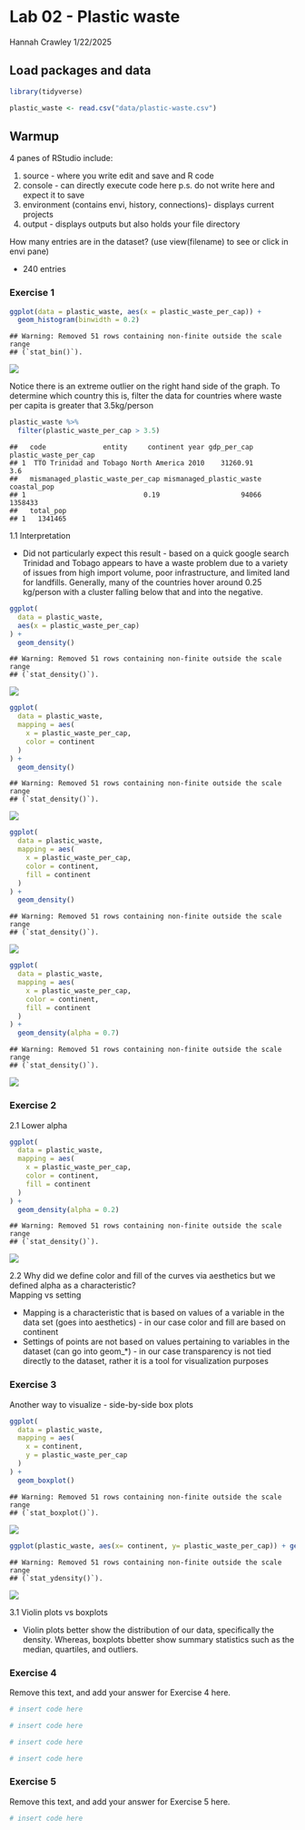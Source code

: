 Lab 02 - Plastic waste
================
Hannah Crawley
1/22/2025

## Load packages and data

``` r
library(tidyverse) 
```

``` r
plastic_waste <- read.csv("data/plastic-waste.csv")
```

## Warmup

4 panes of RStudio include:  
1) source - where you write edit and save and R code  
2) console - can directly execute code here p.s. do not write here and
expect it to save  
3) environment (contains envi, history, connections)- displays current
projects  
4) output - displays outputs but also holds your file directory

How many entries are in the dataset? (use view(filename) to see or click
in envi pane)  
- 240 entries

### Exercise 1

``` r
ggplot(data = plastic_waste, aes(x = plastic_waste_per_cap)) +
  geom_histogram(binwidth = 0.2)
```

    ## Warning: Removed 51 rows containing non-finite outside the scale range
    ## (`stat_bin()`).

![](lab-02_files/figure-gfm/waste_per_capita-1.png)<!-- -->

Notice there is an extreme outlier on the right hand side of the graph.
To determine which country this is, filter the data for countries where
waste per capita is greater that 3.5kg/person

``` r
plastic_waste %>%
  filter(plastic_waste_per_cap > 3.5)
```

    ##   code              entity     continent year gdp_per_cap plastic_waste_per_cap
    ## 1  TTO Trinidad and Tobago North America 2010    31260.91                   3.6
    ##   mismanaged_plastic_waste_per_cap mismanaged_plastic_waste coastal_pop
    ## 1                             0.19                    94066     1358433
    ##   total_pop
    ## 1   1341465

1.1 Interpretation  
- Did not particularly expect this result - based on a quick google
search Trinidad and Tobago appears to have a waste problem due to a
variety of issues from high import volume, poor infrastructure, and
limited land for landfills. Generally, many of the countries hover
around 0.25 kg/person with a cluster falling below that and into the
negative.

``` r
ggplot(
  data = plastic_waste,
  aes(x = plastic_waste_per_cap)
) +
  geom_density()
```

    ## Warning: Removed 51 rows containing non-finite outside the scale range
    ## (`stat_density()`).

![](lab-02_files/figure-gfm/creating%20density%20plot-1.png)<!-- -->

``` r
ggplot(
  data = plastic_waste,
  mapping = aes(
    x = plastic_waste_per_cap,
    color = continent
  )
) +
  geom_density()
```

    ## Warning: Removed 51 rows containing non-finite outside the scale range
    ## (`stat_density()`).

![](lab-02_files/figure-gfm/coloring%20desity%20plot-1.png)<!-- -->

``` r
ggplot(
  data = plastic_waste,
  mapping = aes(
    x = plastic_waste_per_cap,
    color = continent,
    fill = continent
  )
) +
  geom_density()
```

    ## Warning: Removed 51 rows containing non-finite outside the scale range
    ## (`stat_density()`).

![](lab-02_files/figure-gfm/color%20fill%20density%20plot-1.png)<!-- -->

``` r
ggplot(
  data = plastic_waste,
  mapping = aes(
    x = plastic_waste_per_cap,
    color = continent,
    fill = continent
  )
) +
  geom_density(alpha = 0.7)
```

    ## Warning: Removed 51 rows containing non-finite outside the scale range
    ## (`stat_density()`).

![](lab-02_files/figure-gfm/changing%20alpha-1.png)<!-- -->

### Exercise 2

2.1 Lower alpha

``` r
ggplot(
  data = plastic_waste,
  mapping = aes(
    x = plastic_waste_per_cap,
    color = continent,
    fill = continent
  )
) +
  geom_density(alpha = 0.2)
```

    ## Warning: Removed 51 rows containing non-finite outside the scale range
    ## (`stat_density()`).

![](lab-02_files/figure-gfm/altering%20alpha-1.png)<!-- -->

2.2 Why did we define color and fill of the curves via aesthetics but we
defined alpha as a characteristic?  
Mapping vs setting  
- Mapping is a characteristic that is based on values of a variable in
the data set (goes into aesthetics) - in our case color and fill are
based on continent  
- Settings of points are not based on values pertaining to variables in
the dataset (can go into geom\_\*) - in our case transparency is not
tied directly to the dataset, rather it is a tool for visualization
purposes

### Exercise 3

Another way to visualize - side-by-side box plots

``` r
ggplot(
  data = plastic_waste,
  mapping = aes(
    x = continent,
    y = plastic_waste_per_cap
  )
) +
  geom_boxplot()
```

    ## Warning: Removed 51 rows containing non-finite outside the scale range
    ## (`stat_boxplot()`).

![](lab-02_files/figure-gfm/unnamed-chunk-1-1.png)<!-- -->

``` r
ggplot(plastic_waste, aes(x= continent, y= plastic_waste_per_cap)) + geom_violin()
```

    ## Warning: Removed 51 rows containing non-finite outside the scale range
    ## (`stat_ydensity()`).

![](lab-02_files/figure-gfm/plastic%20waste%20violin-1.png)<!-- -->

3.1 Violin plots vs boxplots  
- Violin plots better show the distribution of our data, specifically
the density. Whereas, boxplots bbetter show summary statistics such as
the median, quartiles, and outliers.

### Exercise 4

Remove this text, and add your answer for Exercise 4 here.

``` r
# insert code here
```

``` r
# insert code here
```

``` r
# insert code here
```

``` r
# insert code here
```

### Exercise 5

Remove this text, and add your answer for Exercise 5 here.

``` r
# insert code here
```
